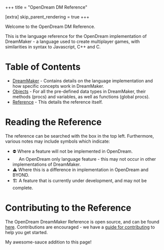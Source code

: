 +++
title = "OpenDream DM Reference"

[extra]
skip_parent_rendering = true
+++

Welcome to the OpenDream DM Reference. 

This is the language reference for the OpenDream implementation of DreamMaker - a language used to create multiplayer games, with similarities in syntax to Javascript, C++ and C.


# Table of Contents

- [DreamMaker](@/language/_index.md) - Contains details on the language implementation and how specific concepts work in DreamMaker.
- [Objects](@/objects/_index.md) - For all the pre-defined data types in DreamMaker, their methods (procs) and variables, as well as functions (global procs).
- [Reference](@/reference/_index.md) - This details the reference itself.

# Reading the Reference

The reference can be searched with the box in the top left. Furthermore, various notes may include symbols which indicate:  

- ⛔ Where a feature will not be implemented in OpenDream.
- <img src="favicon.svg" class="inline" width="16px"> An OpenDream only language feature - this may not occur in other implementations of DreamMaker.
- ⚠️ Where this is a difference in implementation in OpenDream and BYOND.
- 🏗️ A feature that is currently under development, and may not be complete.

# Contributing to the Reference

The OpenDream DreamMaker Reference is open source, and can be found [here](https://github.com/OpenDreamProject/od-dm-reference). Contributions are encouraged - we have a [guide for contributing](@/reference/contributing.md) to help you get started.

My awesome-sauce addition to this page!
